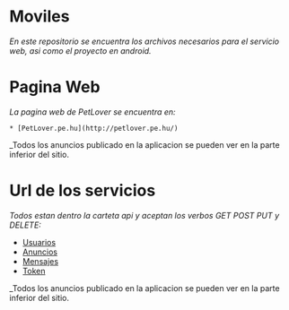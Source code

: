 # Moviles
_En este repositorio se encuentra los archivos necesarios para el servicio web, asi como el proyecto en android._

# Pagina Web
_La pagina web de PetLover se encuentra en:_
```
* [PetLover.pe.hu](http://petlover.pe.hu/)
```
_Todos los anuncios publicado en la aplicacion se pueden ver en la parte inferior del sitio.

# Url de los servicios
_Todos estan dentro la carteta api y aceptan los verbos GET POST PUT y DELETE:_

* [Usuarios](http://petlover.pe.hu/api/Owner)
* [Anuncios](http://petlover.pe.hu/api/Advertisement)
* [Mensajes](http://petlover.pe.hu/api/Message)
* [Token](http://petlover.pe.hu/api/Token)

_Todos los anuncios publicado en la aplicacion se pueden ver en la parte inferior del sitio.
